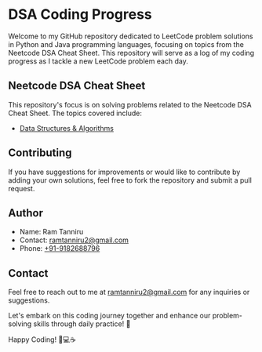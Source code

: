 # DSA Coding Progress

Welcome to my GitHub repository dedicated to LeetCode problem solutions in Python and Java programming languages, focusing on topics from the Neetcode DSA Cheat Sheet. This repository will serve as a log of my coding progress as I tackle a new LeetCode problem each day.

## Neetcode DSA Cheat Sheet

This repository's focus is on solving problems related to the Neetcode DSA Cheat Sheet. The topics covered include:
- [Data Structures & Algorithms](https://neetcode.io/roadmap)

## Contributing

If you have suggestions for improvements or would like to contribute by adding your own solutions, feel free to fork the repository and submit a pull request.

## Author

- Name: Ram Tanniru
- Contact: ramtanniru2@gmail.com
- Phone: <a href="tel:+919182688796">+91-9182688796</a>

## Contact

Feel free to reach out to me at ramtanniru2@gmail.com for any inquiries or suggestions.

Let's embark on this coding journey together and enhance our problem-solving skills through daily practice! 🚀

Happy Coding! 🐍💻☕
